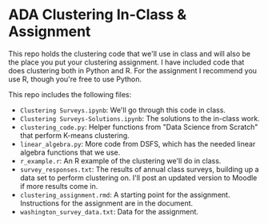 # ADA Clustering In-Class & Assignment

This repo holds the clustering code that we'll use in class and will
also be the place you put your clustering assignment. I have included
code that does clustering both in Python and R. For the assignment
I recommend you use R, though you're free to use Python. 

This repo includes the following files: 

* `Clustering Surveys.ipynb`: We'll go through this code in class.
* `Clustering Surveys-Solutions.ipynb`: The solutions to the in-class work. 
* `clustering_code.py`: Helper functions from "Data Science from Scratch" that
perform K-means clustering. 
* `linear_algebra.py`: More code from DSFS, which has the needed linear algebra
functions that we use. 
* `r_example.r`: An R example of the clustering we'll do in class. 
* `survey_responses.txt`: The results of annual class surveys, building up 
a data set to perform clustering on. I'll post an updated version to Moodle 
if more results come in. 
* `clustering_assignment.rmd`: A starting point for the assignment. Instructions
for the assignment are in the document. 
* `washington_survey_data.txt`: Data for the assignment.

